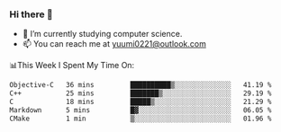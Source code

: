 ### Hi there 👋

- 📕 I’m currently studying computer science.
- 📫 You can reach me at yuumi0221@outlook.com


📊This Week I Spent My Time On:
<!--START_SECTION:waka-->

```txt
Objective-C   36 mins         ██████████▒░░░░░░░░░░░░░░   41.19 %
C++           25 mins         ███████▒░░░░░░░░░░░░░░░░░   29.19 %
C             18 mins         █████▒░░░░░░░░░░░░░░░░░░░   21.29 %
Markdown      5 mins          █▓░░░░░░░░░░░░░░░░░░░░░░░   06.05 %
CMake         1 min           ▒░░░░░░░░░░░░░░░░░░░░░░░░   01.96 %
```

<!--END_SECTION:waka-->

<!--
**Yuumi0221/Yuumi0221** is a ✨ _special_ ✨ repository because its `README.md` (this file) appears on your GitHub profile.

Here are some ideas to get you started:

- 🔭 I’m currently working on ...
- 🌱 I’m currently learning ...
- 👯 I’m looking to collaborate on ...
- 🤔 I’m looking for help with ...
- 💬 Ask me about ...
- 📫 How to reach me: ...
- 😄 Pronouns: ...
- ⚡ Fun fact: ...
-->
